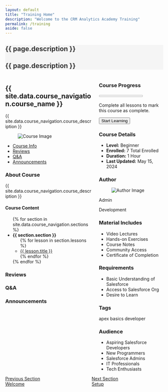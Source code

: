 ```yaml
---
layout: default
title: "Training Home"
description: "Welcome to the CRM Analytics Academy Training"
permalink: /training
aside: false
---
```


  <style>
        .card {
            position: relative;
            overflow: hidden;
        }
        .card-image img {
            width: 100%;
            height: auto;
        }
        .card-content {
            position: absolute;
            bottom: 0;
            left: 0;
            right: 0;
            color: white;
            padding: 1rem;
            background: rgba(0, 0, 0, 0.5);
        }
        .pagination-box {
            justify-content: space-between;
            align-items: center;
        }
        .hero {
            background-color: #f5f5f5;
        }
        .hero .title, .hero .subtitle {
            color: #333;
        }
    </style>
  <section class="hero">
        <div class="hero-body">
            <div class="container">
                <h1 class="title">{{ page.description }}</h1>
                <h2 class="subtitle">{{ page.description }}</h2>
            </div>
        </div>
    </section>
    <div class="container">
        <section class="section">
            <div class="columns">
                <div class="column is-three-quarters">
                    <div class="box">
                        <h2 class="title is-4">{{ site.data.course_navigation.course_name }}</h2>
                        <p>{{ site.data.course_navigation.course_description }}</p>
                        <figure class="image is-16by9">
                            <img src="{{ site.data.course_navigation.course_image }}" alt="Course Image">
                        </figure>
                        <!-- Tabs -->
                        <div class="tabs is-centered mt-5">
                            <ul>
                                <li class="is-active"><a href="#course-info">Course Info</a></li>
                                <li><a href="#course-reviews">Reviews</a></li>
                                <li><a href="#course-qa">Q&A</a></li>
                                <li><a href="#course-announcements">Announcements</a></li>
                            </ul>
                        </div>
                        <!-- Course Info -->
                        <div id="course-info" class="content">
                            <h3 class="title is-5">About Course</h3>
                            <p>{{ site.data.course_navigation.course_description }}</p>
                            <h4 class="title is-6">Course Content</h4>
                            <div class="content">
                                <ul>
                                    {% for section in site.data.course_navigation.sections %}
                                        <li>
                                            <strong>{{ section.section }}</strong>
                                            <ul>
                                                {% for lesson in section.lessons %}
                                                    <li>
                                                        <a href="{{ lesson.link }}">
                                                            <i class="{{ lesson.icon }}"></i> {{ lesson.title }}
                                                        </a>
                                                    </li>
                                                {% endfor %}
                                            </ul>
                                        </li>
                                    {% endfor %}
                                </ul>
                            </div>
                        </div>
                        <!-- Reviews -->
                        <div id="course-reviews" class="content is-hidden">
                            <h3 class="title is-5">Reviews</h3>
                            <!-- Add your reviews content here -->
                        </div>
                        <!-- Q&A -->
                        <div id="course-qa" class="content is-hidden">
                            <h3 class="title is-5">Q&A</h3>
                            <!-- Add your Q&A content here -->
                        </div>
                        <!-- Announcements -->
                        <div id="course-announcements" class="content is-hidden">
                            <h3 class="title is-5">Announcements</h3>
                            <!-- Add your announcements content here -->
                        </div>
                    </div>
                </div>
                <div class="column">
                    <div class="box">
                        <h3 class="title is-5">Course Progress</h3>
                        <progress class="progress is-primary" value="0" max="100">0%</progress>
                        <p class="mt-2">Complete all lessons to mark this course as complete.</p>
                        <button class="button is-primary is-fullwidth">Start Learning</button>
                    </div>
                    <div class="box">
                        <h3 class="title is-5">Course Details</h3>
                        <ul>
                            <li><strong>Level:</strong> Beginner</li>
                            <li><strong>Enrolled:</strong> 7 Total Enrolled</li>
                            <li><strong>Duration:</strong> 1 Hour</li>
                            <li><strong>Last Updated:</strong> May 15, 2024</li>
                        </ul>
                    </div>
                    <div class="box">
                        <h3 class="title is-5">Author</h3>
                        <div class="media">
                            <div class="media-left">
                                <figure class="image is-48x48">
                                    <img src="https://namastesalesforce.com/wp-content/litespeed/avatar/25fe46c993efce870036b2cb94df4064.jpg?ver=1718713637" alt="Author Image">
                                </figure>
                            </div>
                            <div class="media-content">
                                <p class="title is-6">Admin</p>
                                <p class="subtitle is-7">Development</p>
                            </div>
                        </div>
                    </div>
                    <div class="box">
                        <h3 class="title is-5">Material Includes</h3>
                        <ul>
                            <li>Video Lectures</li>
                            <li>Hands-on Exercises</li>
                            <li>Course Notes</li>
                            <li>Community Access</li>
                            <li>Certificate of Completion</li>
                        </ul>
                    </div>
                    <div class="box">
                        <h3 class="title is-5">Requirements</h3>
                        <ul>
                            <li>Basic Understanding of Salesforce</li>
                            <li>Access to Salesforce Org</li>
                            <li>Desire to Learn</li>
                        </ul>
                    </div>
                    <div class="box">
                        <h3 class="title is-5">Tags</h3>
                        <span class="tag is-primary">apex</span>
                        <span class="tag is-primary">basics</span>
                        <span class="tag is-primary">developer</span>
                    </div>
                    <div class="box">
                        <h3 class="title is-5">Audience</h3>
                        <ul>
                            <li>Aspiring Salesforce Developers</li>
                            <li>New Programmers</li>
                            <li>Salesforce Admins</li>
                            <li>IT Professionals</li>
                            <li>Tech Enthusiasts</li>
                        </ul>
                    </div>
                </div>
            </div>
        </section>
    </div>
    <div class="container">
        <div class="columns my-6">
            <div class="column is-6">
                <a class="box is-flex pagination-box" href="https://hugo-mini-course.netlify.app/sections/intro/welcome/">
                    <span class="icon is-medium">
                        <i class="fas fa-2x fa-chevron-circle-left"></i>
                    </span>
                    <div class="has-text-right">
                        <div class="has-text-weight-bold is-size-7 has-text-grey">Previous Section</div>
                        <span class="is-size-5">Welcome</span>
                    </div>
                </a>
            </div>
            <div class="column is-6">
                <a class="box is-flex pagination-box" href="https://hugo-mini-course.netlify.app/sections/intro/setup/">
                    <div>
                        <div class="has-text-weight-bold is-size-7 has-text-grey">Next Section</div>
                        <span class="is-size-5">Setup</span>
                    </div>
                    <span class="icon is-medium">
                        <i class="fas fa-2x fa-chevron-circle-right"></i>
                    </span>
                </a>
            </div>
        </div>
    </div>
    <script>
        document.addEventListener('DOMContentLoaded', () => {
            const tabs = document.querySelectorAll('.tabs ul li a');
            const contents = document.querySelectorAll('.content');
            tabs.forEach(tab => {
                tab.addEventListener('click', event => {
                    event.preventDefault();
                    const target = tab.getAttribute('href').substring(1);
                    tabs.forEach(t => t.parentElement.classList.remove('is-active'));
                    contents.forEach(content => content.classList.add('is-hidden'));
                    tab.parentElement.classList.add('is-active');
                    document.getElementById(target).classList.remove('is-hidden');
                });
            });
        });
    </script>

